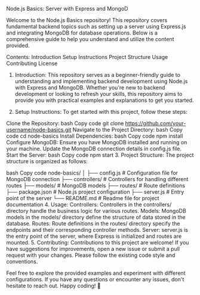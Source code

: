 
Node.js Basics: Server with Express and MongoD

Welcome to the Node.js Basics repository! This repository covers fundamental backend topics such as setting up a server using Express.js and integrating MongoDB for database operations. Below is a comprehensive guide to help you understand and utilize the content provided.

Contents:
Introduction
Setup Instructions
Project Structure
Usage
Contributing
License
1. Introduction:
This repository serves as a beginner-friendly guide to understanding and implementing backend development using Node.js with Express and MongoDB. Whether you're new to backend development or looking to refresh your skills, this repository aims to provide you with practical examples and explanations to get you started.

2. Setup Instructions:
To get started with this project, follow these steps:

Clone the Repository:
bash
Copy code
git clone https://github.com/your-username/node-basics.git
Navigate to the Project Directory:
bash
Copy code
cd node-basics
Install Dependencies:
bash
Copy code
npm install
Configure MongoDB:
Ensure you have MongoDB installed and running on your machine.
Update the MongoDB connection details in config.js file.
Start the Server:
bash
Copy code
npm start
3. Project Structure:
The project structure is organized as follows:

bash
Copy code
node-basics/
│
├── config.js        # Configuration file for MongoDB connection
├── controllers/     # Controllers for handling different routes
├── models/          # MongoDB models
├── routes/          # Route definitions
├── package.json     # Node.js project configuration
├── server.js        # Entry point of the server
└── README.md        # Readme file for project documentation
4. Usage:
Controllers: Controllers in the controllers/ directory handle the business logic for various routes.
Models: MongoDB models in the models/ directory define the structure of data stored in the database.
Routes: Route definitions in the routes/ directory specify the endpoints and their corresponding controller methods.
Server: server.js is the entry point of the server, where Express is initialized and routes are mounted.
5. Contributing:
Contributions to this project are welcome! If you have suggestions for improvements, open a new issue or submit a pull request with your changes. Please follow the existing code style and conventions.



Feel free to explore the provided examples and experiment with different configurations. If you have any questions or encounter any issues, don't hesitate to reach out. Happy coding! 🚀
